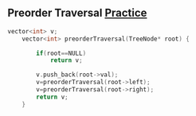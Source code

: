 <h2>Preorder Traversal <a href="https://leetcode.com/problems/binary-tree-preorder-traversal/description/">Practice</a> </h2>

```cpp
vector<int> v;
    vector<int> preorderTraversal(TreeNode* root) {

        if(root==NULL)
            return v;

        v.push_back(root->val);
        v=preorderTraversal(root->left);
        v=preorderTraversal(root->right);  
        return v;
    }